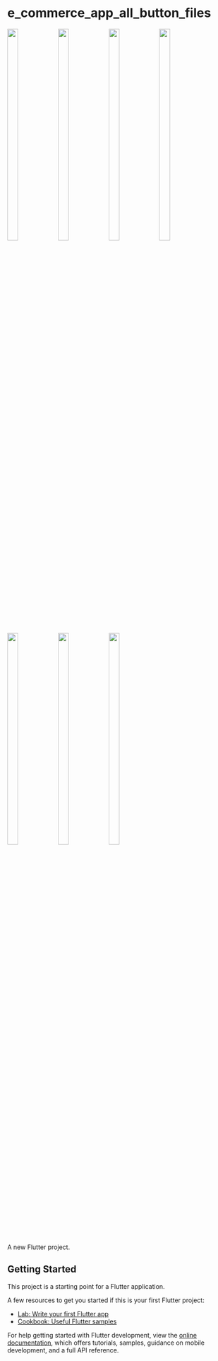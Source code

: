 # e_commerce_app_all_button_files

<p>
      <img src="https://github.com/Krupaparmar30/e_commerce_app_all_button_files/assets/149374671/b4c310f1-027a-4d82-a106-b0ec5da32197"width=22% height=35%>
      <img src="https://github.com/Krupaparmar30/e_commerce_app_all_button_files/assets/149374671/c07579a4-e8c1-4f6c-8fb7-c24850a02545"width=22% height=35%>
      <img src="https://github.com/Krupaparmar30/e_commerce_app_all_button_files/assets/149374671/78dddd79-da9c-4aea-a3a7-314d09c5a496"width=22% height=35%>
      <img src="https://github.com/Krupaparmar30/e_commerce_app_all_button_files/assets/149374671/6a73e2bd-0225-43c8-a0c0-97c8ec1016a1"width=22% height=35%>
      <img src="https://github.com/Krupaparmar30/e_commerce_app_all_button_files/assets/149374671/0578b7bd-0ffe-4095-9522-5c58d7e5eab8"width=22% height=35%>
      <img src="https://github.com/Krupaparmar30/e_commerce_app_all_button_files/assets/149374671/d1e7efa0-59a7-42ba-a340-865a7251cc24"width=22% height=35%>
      <img src="https://github.com/Krupaparmar30/e_commerce_app_all_button_files/assets/149374671/ebf522c0-b974-4cb9-9701-ba8fbb990148"width=22% height=35%>






      





</p>

A new Flutter project.

## Getting Started

This project is a starting point for a Flutter application.

A few resources to get you started if this is your first Flutter project:

- [Lab: Write your first Flutter app](https://docs.flutter.dev/get-started/codelab)
- [Cookbook: Useful Flutter samples](https://docs.flutter.dev/cookbook)

For help getting started with Flutter development, view the
[online documentation](https://docs.flutter.dev/), which offers tutorials,
samples, guidance on mobile development, and a full API reference.

